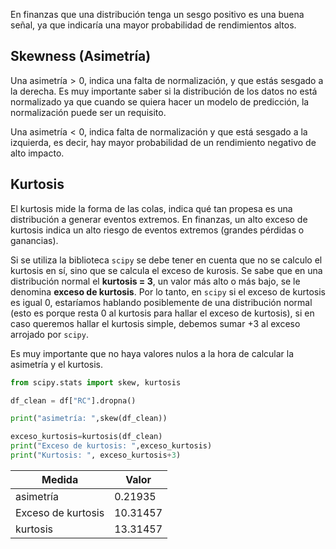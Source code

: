 En finanzas que una distribución tenga un sesgo positivo es una buena señal, ya que indicaría una mayor probabilidad de rendimientos altos.

## Skewness (Asimetría)

Una $\text{asimetría} > 0$, indica una falta de normalización, y que estás sesgado a la derecha. Es muy importante saber si la distribución de los datos no está normalizado ya que cuando se quiera hacer un modelo de predicción, la normalización puede ser un requisito.

Una $\text{asimetría} < 0$, indica falta de normalización y que está sesgado a la izquierda, es decir, hay mayor probabilidad de un rendimiento negativo de alto impacto.

## Kurtosis

El kurtosis mide la forma de las colas, indica qué tan propesa es una distribución a generar eventos extremos. En finanzas, un alto exceso de kurtosis indica un alto riesgo de eventos extremos (grandes pérdidas o ganancias).

Si se utiliza la biblioteca `scipy` se debe tener en cuenta que no se calculo el kurtosis en sí, sino que se calcula el exceso de kurosis. Se sabe que en una distribución normal el **kurtosis = 3**, un valor más alto o más bajo, se le denomina **exceso de kurtosis**. Por lo tanto, en `scipy` si el exceso de kurtosis es igual 0, estaríamos hablando posiblemente de una distribución normal (esto es porque resta 0 al kurtosis para hallar el exceso de kurtosis), si en caso queremos hallar el kurtosis simple, debemos sumar +3 al exceso arrojado por `scipy`.

Es muy importante que no haya valores nulos a la hora de calcular la asimetría y el kurtosis.

```py
from scipy.stats import skew, kurtosis

df_clean = df["RC"].dropna()

print("asimetría: ",skew(df_clean))

exceso_kurtosis=kurtosis(df_clean)
print("Exceso de kurtosis: ",exceso_kurtosis)
print("Kurtosis: ", exceso_kurtosis+3)

```

|     Medida       |Valor    |
|------------------|---------|
|asimetría         |0.21935  |
|Exceso de kurtosis|10.31457 |
|kurtosis          |13.31457 |